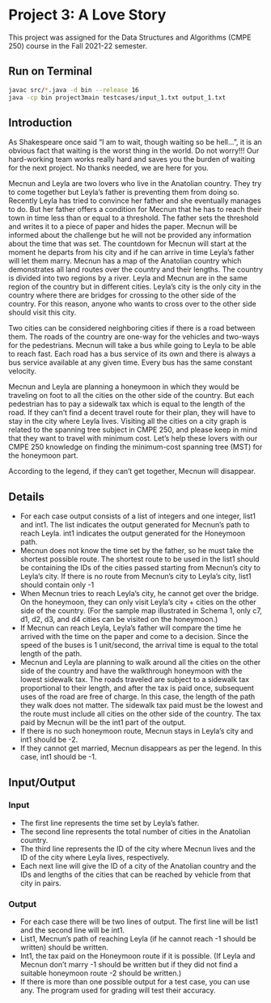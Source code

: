 # Project 3: A Love Story

This project was assigned for the Data Structures and Algorithms (CMPE 250) course in the Fall 2021-22 semester.



## Run on Terminal

```sh
javac src/*.java -d bin --release 16
java -cp bin project3main testcases/input_1.txt output_1.txt
```



## Introduction

As Shakespeare once said “I am to wait, though waiting so be hell...”, it is an obvious fact that
waiting is the worst thing in the world. Do not worry!!! Our hard-working team works really
hard and saves you the burden of waiting for the next project. No thanks needed, we are here
for you.

Mecnun and Leyla are two lovers who live in the Anatolian country. They try to come
together but Leyla’s father is preventing them from doing so. Recently Leyla has tried to
convince her father and she eventually manages to do. But her father offers a condition for Mecnun
that he has to reach their town in time less than or equal to a threshold. The father sets the
threshold and writes it to a piece of paper and hides the paper. Mecnun will be informed about
the challenge but he will not be provided any information about the time that was set. The
countdown for Mecnun will start at the moment he departs from his city and if he can arrive
in time Leyla’s father will let them marry. Mecnun has a map of the Anatolian country which
demonstrates all land routes over the country and their lengths. The country is divided into
two regions by a river. Leyla and Mecnun are in the same region of the country but in different
cities. Leyla’s city is the only city in the country where there are bridges for crossing to the
other side of the country. For this reason, anyone who wants to cross over to the other side
should visit this city.

Two cities can be considered neighboring cities if there is a road between them. The roads
of the country are one-way for the vehicles and two-ways for the pedestrians. Mecnun will take
a bus while going to Leyla to be able to reach fast. Each road has a bus service of its own
and there is always a bus service available at any given time. Every bus has the same constant
velocity.

Mecnun and Leyla are planning a honeymoon in which they would be traveling on foot to
all the cities on the other side of the country. But each pedestrian has to pay a sidewalk tax
which is equal to the length of the road. If they can’t find a decent travel route for their plan,
they will have to stay in the city where Leyla lives. Visiting all the cities on a city graph is
related to the spanning tree subject in CMPE 250, and please keep in mind that they want to
travel with minimum cost. Let’s help these lovers with our CMPE 250 knowledge on finding
the minimum-cost spanning tree (MST) for the honeymoon part.

According to the legend, if they can’t get together, Mecnun will disappear.



## Details

- For each case output consists of a list of integers and one integer, list1 and int1. The list
    indicates the output generated for Mecnun’s path to reach Leyla. int1 indicates the output
    generated for the Honeymoon path.
- Mecnun does not know the time set by the father, so he must take the shortest possible
    route. The shortest route to be used in the list1 should be containing the IDs of the cities
    passed starting from Mecnun’s city to Leyla’s city. If there is no route from Mecnun’s
    city to Leyla’s city, list1 should contain only -1
- When Mecnun tries to reach Leyla’s city, he cannot get over the bridge. On the honeymoon,
    they can only visit Leyla’s city + cities on the other side of the country. (For the sample
    map illustrated in Schema 1, only c7, d1, d2, d3, and d4 cities can be visited on the
    honeymoon.)
- If Mecnun can reach Leyla, Leyla’s father will compare the time he arrived with the time
    on the paper and come to a decision. Since the speed of the buses is 1 unit/second, the
    arrival time is equal to the total length of the path.
- Mecnun and Leyla are planning to walk around all the cities on the other side of the
    country and have the walkthrough honeymoon with the lowest sidewalk tax. The roads
    traveled are subject to a sidewalk tax proportional to their length, and after the tax is
    paid once, subsequent uses of the road are free of charge. In this case, the length of the
    path they walk does not matter. The sidewalk tax paid must be the lowest and the route
    must include all cities on the other side of the country. The tax paid by Mecnun will be
    the int1 part of the output.
- If there is no such honeymoon route, Mecnun stays in Leyla’s city and int1 should be -2.
- If they cannot get married, Mecnun disappears as per the legend. In this case, int1 should
    be -1.



## Input/Output


### Input

- The first line represents the time set by Leyla’s father.
- The second line represents the total number of cities in the Anatolian country.
- The third line represents the ID of the city where Mecnun lives and the ID of the city
    where Leyla lives, respectively.
- Each next line will give the ID of a city of the Anatolian country and the IDs and lengths of
    the cities that can be reached by vehicle from that city in pairs.


### Output

- For each case there will be two lines of output. The first line will be list1 and the second
    line will be int1.
- List1, Mecnun’s path of reaching Leyla (if he cannot reach -1 should be written) should
    be written.
- Int1, the tax paid on the Honeymoon route if it is possible. (If Leyla and Mecnun don’t
    marry -1 should be written but if they did not find a suitable honeymoon route -2 should
    be written.)
- If there is more than one possible output for a test case, you can use any. The program
    used for grading will test their accuracy.
